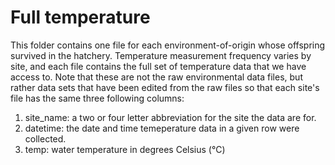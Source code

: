 # Full temperature
This folder contains one file for each environment-of-origin whose offspring survived in the hatchery. Temperature measurement frequency varies by site, and each file contains the full set of temperature data that we have access to. Note that these are not the raw environmental data files, but rather data sets that have been edited from the raw files so that each site's file has the same three following columns:
1. site_name: a two or four letter abbreviation for the site the data are for.
2. datetime: the date and time temeperature data in a given row were collected.
3. temp: water temperature in degrees Celsius (°C)

